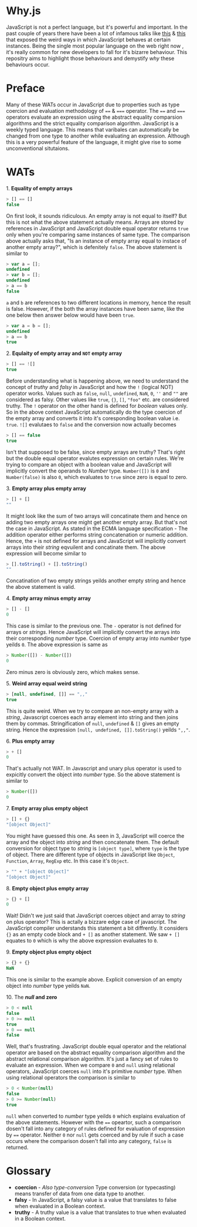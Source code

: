 # Why.js

JavaScript is not a perfect language, but it's powerful and important. In the past couple of years there have been a lot of infamous talks like [this](https://www.destroyallsoftware.com/talks/wat) & [this](https://www.youtube.com/watch?v=et8xNAc2ic8) that exposed the weird ways in which JavaScript behaves at certain instances. Being the single most popular language on the web right now , it's really common for new developers to fall for it's bizarre behaviour. This repositry aims to highlight those behaviours and demystify _why_ these behaviours occur.

# Preface

Many of these WATs occur in JavaScript due to properties such as type coercion and evaluation methodology of `==` & `===` operator. The `==` and `===` operators evaluate an expression using the abstract equality comparsion algorithms and the strict equality comparison algorithm. JavaScript is a weekly typed language. This means that varibales can automatically be changed from one type to another while evaluating an expression. Although this is a very powerful feature of the language, it might give rise to some unconventional situtaions.

# WATs

1[](). **Equality of empty arrays**

```javascript
> [] == []
false
```
On first look, it sounds ridiculous. An empty array is not equal to itself? But this is not what the above statement actually means. Arrays are stored by references in JavaScript and JavaScript double equal operator returns `true` only when you're comparing same instances of same type. The comparison above actually asks that, "Is an instance of empty array equal to instace of another empty array?", which is defenitely `false`. The above statement is similar to

```javascript
> var a = [];
undefined
> var b = [];
undefined
> a == b
false
```
`a` and `b` are references to two different locations in memory, hence the result is false. However, if the both the array instances have been same, like the one below then answer below would have been `true`.

```javascript
> var a = b = [];
undefined
> a == b
true
```

2[](). **Equlaity of empty array and `NOT` empty array**

```javascript
> [] == ![]
true
```

Before understanding what is happening above, we need to understand the concept of *truthy* and *falsy* in JavaScript and how the `!` (logical NOT) operator works. Values such as `false`, `null`, `undefined`, `NaN`, `0`, `''` and `""` are considered as falsy. Other values like `true`, `{}`, `[]`, `"foo"` etc. are considered truthy. The `!` operator on the other hand is defined for *boolean* values only. So in the above context JavaScript automatically do the type coercion of the empty array and converts it into it's coresponding boolean value i.e. `true`.
`![]` evalutaes to `false` and the conversion now actually becomes

```javascript
> [] == false
true
```

Isn't that supposed to be false, since empty arrays are truthy? That's right but the double equal operator evalutes expression on certain rules. We're trying to compare an object with a boolean value and JavaScript will implicitly convert the operands to *Number* type. `Number([])` is `0` and `Number(false)` is also `0`, which evaluates to `true` since zero is equal to zero.

3[](). **Empty array plus empty array**

```javascript
> [] + []
""
```

It might look like the sum of two arrays will concatinate them and hence on adding two empty arrays one might get another empty array. But that's not the case in JavaScript. As stated in the ECMA language specification - The addition operator either performs string concatenation or numeric addition. Hence, the `+` is not defined for arrays and JavaScript will implicitly convert arrays into their _string_ eqvuilent and concatinate them. The above expression will become similar to

```javascript
> [].toString() + [].toString()
""
```

Concatination of two empty strings yeilds another empty string and hence the above statement is valid.

4[](). **Empty array minus empty array**

```javascript
> [] - []
0
```

This case is similar to the previous one. The `-` operator is not defined for arrays or _strings_. Hence JavaScript will implicitly convert the arrays into their corresponding _number_ type. Coercion of empty array into _number_ type yeilds `0`. The above expression is same as

```javascript
> Number([]) - Number([])
0
```

Zero minus zero is obviously zero, which makes sense.

5[](). **Weird array equal weird string**

```javascript
> [null, undefined, []] == ",,"
true
```

This is quite weird. When we try to compare an non-empty array with a _string_, Javascript coerces each array element into string and then joins them by commas. Stringification of `null`, `undefined` & `[]` gives an empty string. Hence the expression `[null, undefined, []].toString()` yeilds `",,"`. 

6[](). **Plus empty array**

```javascript
> + []
0
```

That's actually not WAT. In Javascript and unary plus operator is used to expicitly convert the object into _number_ type. So the above statement is similar to

```javascript
> Number([])
0
```

7[](). **Empty array plus empty object**

```javascript
> [] + {} 
"[object Object]"
```

You might have guessed this one. As seen in 3, JavaScript will coerce the array and the object into _string_ and then concatenate them. The default conversion for object type to _string_ is `[object type]`, where `type` is the type of object. There are different type of objects in JavaScript like `Object`, `Function`, `Array`, `RegExp` etc. In this case it's `Object`. 

```javascript
> "" + "[object Object]"
"[object Object]"
```

8[](). **Empty object plus empty array**

```javascript
> {} + []
0
```
 
 Wait! Didn't we just said that JavaScript coerces object and array to _string_ on plus operator? This is actally a bizzare edge case of javascript. The JavaScript compiler understands this statement a bit diffrently. It considers `{}` as an empty code block and `+ []` as another statement. We saw `+ []` equates to `0` which is why the above expression evaluates to `0`. 

9[](). **Empty object plus empty object**

```javascript
> {} + {}
NaN
```

This one is similar to the example above. Explicit conversion of an empty object into _number_ type yeilds `NaN`. 

10[](). The **_null_ and zero**

```javascript
> 0 < null
false
> 0 >= null 
true
> 0 == null 
false
```

Well, that's frustrating. JavaScript double equal operator and the relational operator are based on the abstract equality comparison algorithm and the abstract relational comparison algorithm. It's just a fancy set of rules to evaluate an expression. 
When we compare `0` and `null` using relational operators, JavaScript coerces `null` into it's primitive _number_ type. When using relational operators the comparison is similar to

```javascript
> 0 < Number(null)
false
> 0 >= Number(null)
true
```

`null` when converted to _number_ type yeilds `0` which explains evaluation of the above statements. However with the `==` opeartor, such a comparison dosen't fall into any category of rules defined for evaluation of expression by `==` operator. Neither `0` nor `null` gets coerced and by rule if such a case occurs where the comparison dosen't fall into any category, `false` is returned.

# Glossary

* **coercion** - *Also type-conversion* Type conversion (or typecasting) means transfer of data from one data type to another.
* **falsy** - In JavaScript, a falsy value is a value that translates to false when evaluated in a Boolean context.
* **truthy** - A truthy value is a value that translates to true when evaluated in a Boolean context.
